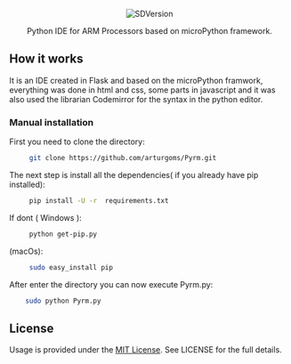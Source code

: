 
<p align="center">
 <img src="https://www.dropbox.com/s/3os488hqdagf77b/Screen%20Shot%202017-05-22%20at%2016.49.51.png?dl=0" alt="SDVersion"/>
</p>

<p align="center">Python IDE for ARM Processors based on microPython framework.</p>



## How it works

It is an IDE created in Flask and based on the microPython framwork, everything was done in html and css, some parts in javascript and it was also used the librarian Codemirror for the syntax in the python editor.

### Manual installation


 First you need to clone the directory:
 ```bash
      git clone https://github.com/arturgoms/Pyrm.git
 ```
The next step is install all the dependencies( if you already have pip installed):
  ```bash
       pip install -U -r  requirements.txt
 ```
If dont ( Windows ):
  ```bash
       python get-pip.py
 ```
(macOs):

  ```bash
       sudo easy_install pip
 ```
 After enter the directory you can now execute Pyrm.py:
   ```bash
       sudo python Pyrm.py
 ```


## License
Usage is provided under the [MIT License](http://opensource.org/licenses/mit-license.php). See LICENSE for the full details.
